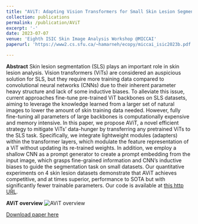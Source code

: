 ```yaml
---
title: "AViT: Adapting Vision Transformers for Small Skin Lesion Segmentation Datasets"
collection: publications
permalink: /publication/AViT
excerpt: '-'
date: 2023-07-07
venue: 'Eighth ISIC Skin Image Analysis Workshop @MICCAI'
paperurl: 'https://www2.cs.sfu.ca/~hamarneh/ecopy/miccai_isic2023b.pdf'

---
```

**Abstract**
Skin lesion segmentation (SLS) plays an important role in skin lesion analysis. Vision transformers (ViTs) are considered an auspicious solution for SLS, but they require more training data compared to convolutional neural networks (CNNs) due to their inherent parameter heavy structure and lack of some inductive biases. To alleviate this issue, current approaches fine-tune pre-trained ViT backbones on SLS datasets, aiming to leverage the knowledge learned from a larger set of natural images to lower the amount of skin training data needed. However, fully fine-tuning all parameters of large backbones is computationally expensive and memory intensive. In this paper, we propose AViT, a novel efficient strategy to mitigate ViTs’ data-hunger by transferring any pretrained ViTs to the SLS task. Specifically, we integrate lightweight modules (adapters) within the transformer layers, which modulate the feature representation of a ViT without updating its re-trained weights. In addition, we employ a shallow CNN as a prompt generator to create a prompt embedding from the input image, which grasps fine-grained information and CNN’s inductive biases to guide the segmentation task on small datasets. Our quantitative experiments on 4 skin lesion datasets demonstrate that AViT achieves competitive, and at times superior, performance to SOTA but with significantly fewer trainable parameters. Our code is available at [this http URL](https://github.com/siyi-wind/AViT).

**AViT overview**
![AViT overview](http://nourhanb.github.io/images/AViT_block.jpg)

[Download paper here](http://nourhanb.github.io/files/AViT.pdf)
